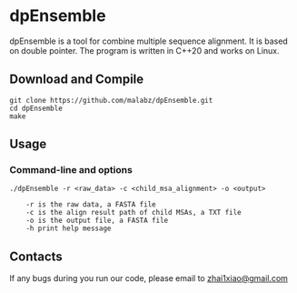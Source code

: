 # dpEnsemble
dpEnsemble is a tool for combine multiple sequence alignment. It is based on double pointer. The program is written in C++20 and works on Linux.
## Download and Compile
```
git clone https://github.com/malabz/dpEnsemble.git
cd dpEnsemble
make
```
## Usage
### Command-line and options
```
./dpEnsemble -r <raw_data> -c <child_msa_alignment> -o <output> 

	-r is the raw data, a FASTA file
	-c is the align result path of child MSAs, a TXT file
	-o is the output file, a FASTA file
	-h print help message
```
## Contacts
If any bugs during you run our code, please email to zhai1xiao@gmail.com
